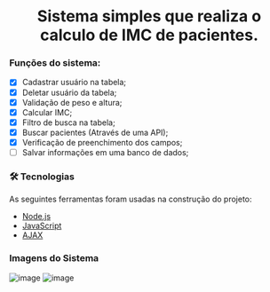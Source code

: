 <h1 align="center"> Sistema simples que realiza o calculo de IMC de pacientes. </h1>

### Funções do sistema:
- [x] Cadastrar usuário na tabela;
- [x] Deletar usuário da tabela;
- [x] Validação de peso e altura;
- [x] Calcular IMC;
- [x] Filtro de busca na tabela;
- [x] Buscar pacientes (Através de uma API);
- [x] Verificação de preenchimento dos campos;
- [ ] Salvar informações em uma banco de dados;
  
### 🛠 Tecnologias
As seguintes ferramentas foram usadas na construção do projeto:
- [Node.js](https://nodejs.org/en/)
- [JavaScript](https://developer.mozilla.org/pt-BR/docs/Web/JavaScript)
- [AJAX](https://developer.mozilla.org/pt-BR/docs/Web/Guide/AJAX)

### Imagens do Sistema
![image](https://user-images.githubusercontent.com/79488603/178847115-25d137e9-0ffa-400f-be20-265d39949740.png)
![image](https://user-images.githubusercontent.com/79488603/178847174-36712b02-d80b-4da5-88a1-dc1f0c3e1877.png)

